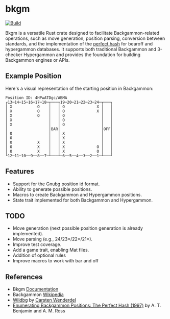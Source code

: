 # bkgm

[![Build](../../actions/workflows/build.yaml/badge.svg)](../../actions/workflows/build.yaml)

Bkgm is a versatile Rust crate designed to facilitate Backgammon-related operations, such as move generation, position parsing, conversion between standards, and the implementation of the [perfect hash](https://api.semanticscholar.org/CorpusID:60574812) for bearoff and hypergammon databases. It supports both traditional Backgammon and 3-checker Hypergammon and provides the foundation for building Backgammon engines or APIs.

## Example Position

Here's a visual representation of the starting position in Backgammon:

```plaintext
Position ID: 4HPwATDgc/ABMA
┌13─14─15─16─17─18─┬───┬19─20─21─22─23─24─┬───┐
│ X           O    │   │ O              X │   │
│ X           O    │   │ O              X │   │
│ X           O    │   │ O                │   │
│ X                │   │ O                │   │
│ X                │   │ O                │   │
│                  │BAR│                  │OFF│
│ O                │   │ X                │   │
│ O                │   │ X                │   │
│ O           X    │   │ X                │   │
│ O           X    │   │ X              O │   │
│ O           X    │   │ X              O │   │
└12─11─10──9──8──7─┴───┴─6──5──4──3──2──1─┴───┘
```

## Features

-   Support for the Gnubg position id format.
-   Ability to generate possible positions.
-   Macros to create Backgammon and Hypergammon positions.
-   State trait implemented for both Backgammon and Hypergammon.

## TODO

-   Move generation (next possible position generation is already implemented).
-   Move parsing (e.g., 24/23*/22*/21\*).
-   Improve test coverage.
-   Add a game trait, enabling Mat files.
-   Addition of optional rules
-   Improve macros to work with bar and off

## References

-   Bkgm [Documentation](https://docs.rs/bkgm/latest/bkgm)
-   Backgammon [Wikipedia](https://en.wikipedia.org/wiki/Backgammon)
-   [Wildbg](https://github.com/carsten-wenderdel/wildbg) by [Carsten Wenderdel](https://github.com/carsten-wenderdel/wildbg)
-   [Enumerating Backgammon Positions: The Perfect Hash (1997)](https://api.semanticscholar.org/CorpusID:60574812) by A. T. Benjamin and A. M. Ross
